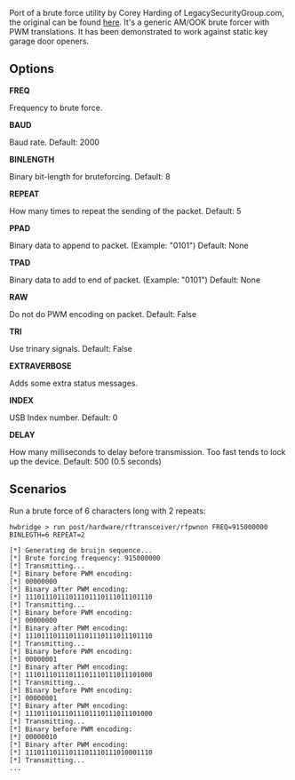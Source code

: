 Port of a brute force utility by Corey Harding of LegacySecurityGroup.com, the original can be found
[here](https://github.com/exploitagency/github-rfpwnon/blob/master/rfpwnon.py).
It's a generic AM/OOK brute forcer with PWM translations.  It has been
demonstrated to work against static key garage door openers.

## Options ##

  **FREQ**

  Frequency to brute force.

  **BAUD**

  Baud rate.  Default: 2000

  **BINLENGTH**

  Binary bit-length for bruteforcing.  Default: 8

  **REPEAT**

  How many times to repeat the sending of the packet.  Default: 5

  **PPAD**

  Binary data to append to packet.  (Example: "0101")  Default: None

  **TPAD**

  Binary data to add to end of packet.  (Example: "0101")  Default: None

  **RAW**

  Do not do PWM encoding on packet.  Default: False

  **TRI**

  Use trinary signals.  Default: False

  **EXTRAVERBOSE**

  Adds some extra status messages.

  **INDEX**

  USB Index number.  Default: 0

  **DELAY**

  How many milliseconds to delay before transmission.  Too fast tends to lock up the device.  Default: 500 (0.5 seconds)

## Scenarios

  Run a brute force of 6 characters long with 2 repeats:

```
hwbridge > run post/hardware/rftransceiver/rfpwnon FREQ=915000000 BINLEGTH=6 REPEAT=2

[*] Generating de bruijn sequence...
[*] Brute forcing frequency: 915000000
[*] Transmitting...
[*] Binary before PWM encoding:
[*] 00000000
[*] Binary after PWM encoding:
[*] 11101110111011101110111011101110
[*] Transmitting...
[*] Binary before PWM encoding:
[*] 00000000
[*] Binary after PWM encoding:
[*] 11101110111011101110111011101110
[*] Transmitting...
[*] Binary before PWM encoding:
[*] 00000001
[*] Binary after PWM encoding:
[*] 11101110111011101110111011101000
[*] Transmitting...
[*] Binary before PWM encoding:
[*] 00000001
[*] Binary after PWM encoding:
[*] 11101110111011101110111011101000
[*] Transmitting...
[*] Binary before PWM encoding:
[*] 00000010
[*] Binary after PWM encoding:
[*] 11101110111011101110111010001110
[*] Transmitting...
...
```
